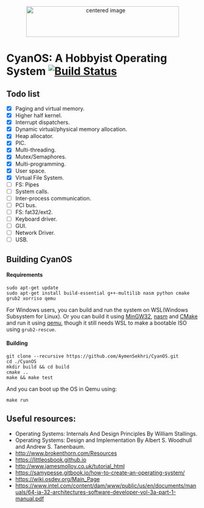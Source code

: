 <center><img width="400" height="80" alt="centered image" src="https://i.imgur.com/KVBFGI0.png"></center>

# CyanOS: A Hobbyist Operating System [![Build Status](https://travis-ci.com/AymenSekhri/CyanOS.svg?branch=master)](https://travis-ci.com/AymenSekhri/CyanOS)

## Todo list
- [x] Paging and virtual memory.
- [x] Higher half kernel.
- [x] Interrupt dispatchers.
- [x] Dynamic virtual/physical memory allocation.
- [x] Heap allocator.
- [x] PIC.
- [x] Multi-threading.
- [x] Mutex/Semaphores.
- [x] Multi-programming.
- [x] User space.
- [x] Virtual File System.
- [ ] FS: Pipes
- [ ] System calls.
- [ ] Inter-process communication.
- [ ] PCI bus.
- [ ] FS: fat32/ext2.
- [ ] Keyboard driver.
- [ ] GUI.
- [ ] Network Driver.
- [ ] USB.

## Building CyanOS
#### Requirements
```
sudo apt-get update
sudo apt-get install build-essential g++-multilib nasm python cmake grub2 xorriso qemu
```
For Windows users, you can build and run the system on WSL(Windows Subsystem for Linux). Or you can build it using [MinGW32](https://osdn.net/projects/mingw/releases/), [nasm](https://www.nasm.us/) and [CMake](https://cmake.org/download) and run it using [qemu](https://www.qemu.org/download/), though it still needs WSL to make a bootable ISO using `grub2-rescue`.

#### Building
```
git clone --recursive https://github.com/AymenSekhri/CyanOS.git
cd ./CyanOS
mkdir build && cd build
cmake ..
make && make test
```
And you can boot up the OS in Qemu using:
```
make run
```


## Useful resources:
* Operating Systems: Internals And Design Principles By William Stallings.
* Operating Systems: Design and Implementation By Albert S. Woodhull and Andrew S. Tanenbaum.
* http://www.brokenthorn.com/Resources
* https://littleosbook.github.io
* http://www.jamesmolloy.co.uk/tutorial_html
* https://samypesse.gitbook.io/how-to-create-an-operating-system/
* https://wiki.osdev.org/Main_Page
* https://www.intel.com/content/dam/www/public/us/en/documents/manuals/64-ia-32-architectures-software-developer-vol-3a-part-1-manual.pdf
